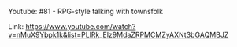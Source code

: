 Youtube: #81 - RPG-style talking with townsfolk

Link: https://www.youtube.com/watch?v=nMuX9Ybpk1k&list=PLlRk_Elz9MdaZRPMCMZyAXNt3bGAQMBJZ